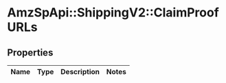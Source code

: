 # AmzSpApi::ShippingV2::ClaimProofURLs

## Properties
Name | Type | Description | Notes
------------ | ------------- | ------------- | -------------

